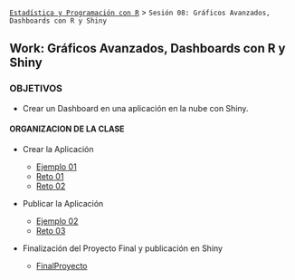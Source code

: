 
[`Estadística y Programación con R`](../Readme.md) > `Sesión 08: Gráficos Avanzados, Dashboards con R y Shiny`

## Work: Gráficos Avanzados, Dashboards con R y Shiny

### OBJETIVOS 

- Crear un Dashboard en una aplicación en la nube con Shiny.

#### ORGANIZACION DE LA CLASE 

- Crear la Aplicación
	- [Ejemplo 01](Ejemplo-01)
	- [Reto 01](Reto-01)
	- [Reto 02](Reto-02)

- Publicar la Aplicación
	- [Ejemplo 02](Ejemplo-02)
	- [Reto 03](Reto-03)

- Finalización del Proyecto Final y publicación en Shiny
	- [FinalProyecto](ProyectoFinal)
